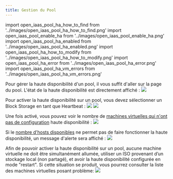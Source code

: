 ```yaml
---
title: Gestion du Pool
---
```

import open_iaas_pool_ha_how_to_find from '../images/open_iaas_pool_ha_how_to_find.png'
import open_iaas_pool_enable_ha from '../images/open_iaas_pool_enable_ha.png'
import open_iaas_pool_ha_enabled from '../images/open_iaas_pool_ha_enabled.png'
import open_iaas_pool_ha_how_to_modify from '../images/open_iaas_pool_ha_how_to_modify.png'
import open_iaas_pool_ha_error from '../images/open_iaas_pool_ha_error.png'
import open_iaas_pool_ha_vm_errors from '../images/open_iaas_pool_ha_vm_errors.png'

Pour gérer la haute disponibilité d'un pool, il vous suffit d'aller sur la page du pool. L'état de la haute disponibilité est directement affiché :
<img src={open_iaas_pool_ha_how_to_find} />

Pour activer la haute disponibilité sur un pool, vous devez sélectionner un Block Storage en tant que Heartbeat :
<img src={open_iaas_pool_ha_how_to_modify} />
<img src={open_iaas_pool_enable_ha} />

Une fois activé, vous pouvez voir le nombre de [machines virtuelles qui n'ont pas de configuration](manage_vm.md) haute disponibilité :
<img src={open_iaas_pool_ha_enabled} />

Si le [nombre d'hosts disponibles](../../concepts.md#haute-disponibilité) ne permet pas de faire fonctionner la haute disponibilité, un message d'alerte sera affiché :
<img src={open_iaas_pool_ha_error} />

Afin de pouvoir activer la haute disponibilité sur un pool, aucune machine virtuelle ne doit être simultanément allumée, utiliser un ISO provenant d’un stockage local (non partagé), et avoir la haute disponibilité configurée en mode "restart". Si cette situation se produit, vous pourrez consulter la liste des machines virtuelles posant problème:
<img src={open_iaas_pool_ha_vm_errors} />
